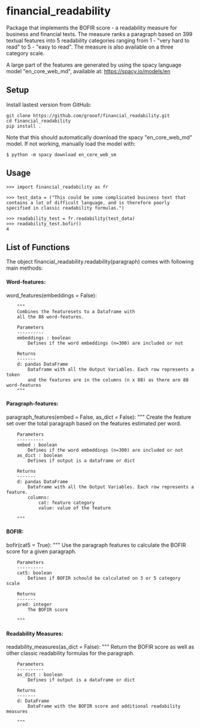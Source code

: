# financial_readability

Package that implements the BOFIR score - a readability measure for business and financial texts. The measure ranks a paragraph based on 399 textual features into 5 readability categories ranging from 1 - "very hard to read" to 5 - "easy to read". The measure is also available on a three category scale.

A large part of the features are generated by using the spacy language model "en_core_web_md", available at: https://spacy.io/models/en

## Setup
Install lastest version from GitHub:
```
git clone https://github.com/grooof/financial_readability.git
cd financial_readability
pip install .
```
Note that this should automatically download the spacy "en_core_web_md" model. If not working, manually load the model with:
```
$ python -m spacy download en_core_web_sm
```

## Usage

```
>>> import financial_readability as fr

>>> test_data = ("This could be some complicated business text that contains a lot of difficult language, and is therefore poorly specified in classic readability formulas.")

>>> readability_test = fr.readability(test_data)
>>> readability_test.bofir()
4
```

## List of Functions
The object financial_readability.readability(paragraph) comes with following main methods:


#### Word-features:
word_features(embeddings = False):

        """
        Combines the featuresets to a Dataframe with 
        all the 88 word-features. 
        
        Parameters
        ----------
        embeddings : boolean
            Defines if the word embeddings (n=300) are included or not
            
        Returns
        -------
        d: pandas DataFrame
            Dataframe with all the Output Variables. Each row represents a token 
            and the features are in the columns (n x 88) as there are 88 word-features
        """


#### Paragraph-features:
paragraph_features(embed = False, as_dict = False):
  		"""
        Create the feature set over the total paragraph based on the 
        features estimated per word.
        
        Parameters
        ----------
        embed : boolean
            Defines if the word embeddings (n=300) are included or not
        as_dict : boolean
            Defines if output is a dataframe or dict
            
        Returns
        -------
        d: pandas DataFrame
            Dataframe with all the Output Variables. Each row represents a feature.
            columns: 
                cat: feature category
                value: value of the feature
            
        """

#### BOFIR:   
bofir(cat5 = True):
        """
        Use the paragraph features to calculate the BOFIR score for a
        given paragraph.
        
        Parameters
        ----------
        cat5: boolean
            Defines if BOFIR schould be calculated on 3 or 5 category scale
            
        Returns
        -------
        pred: integer
            The BOFIR score
            
        """
  
#### Readability Measures:  
readability_measures(as_dict = False):
        """
        Return the BOFIR score as well as other classic readability formulas for the paragraph.
        
        Parameters
        ----------
        as_dict : boolean
            Defines if output is a dataframe or dict
            
        Returns
        -------
        d: DataFrame
            DataFrame with the BOFIR score and additional readability measures
            
        """

